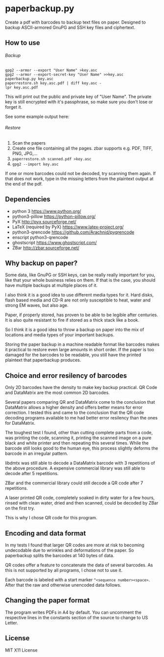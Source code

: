# paperbackup.py

Create a pdf with barcodes to backup text files on paper.
Designed to backup ASCII-armored GnuPG and SSH key files and ciphertext.

## How to use

###### Backup

```
gpg2 --armor --export "User Name" >key.asc
gpg2 --armor --export-secret-key "User Name" >>key.asc
paperbackup.py key.asc
paperrestore.sh key.asc.pdf | diff key.asc -
lpr key.asc.pdf
```

This will print out the public and private key of "User Name". The
private key is still encrypted with it's passphrase, so make sure
you don't lose or forget it.

See some example output here:

###### Restore

1. Scan the papers
2. Create one file containing all the pages. zbar supports e.g. PDF, TIFF, PNG, JPG,...
3. `paperrestore.sh scanned.pdf >key.asc`
4. `gpg2 --import key.asc`

If one or more barcodes could not be decoded, try scanning them again. If that does
not work, type in the missing letters from the plaintext output at the end of the pdf.

## Dependencies

- python 3 https://www.python.org/
- python3-pillow https://python-pillow.org/
- PyX http://pyx.sourceforge.net/
- LaTeX (required by PyX) https://www.latex-project.org/
- python3-qrencode https://github.com/Arachnid/pyqrencode
- enscript python3-qrencode
- ghostscript https://www.ghostscript.com/
- ZBar http://zbar.sourceforge.net/

## Why backup on paper?

Some data, like GnuPG or SSH keys, can be really really important for you, like that your whole
business relies on them. If that is the case, you should have multiple backups at multiple
places of it.

I also think it is a good idea to use different media types for it. Hard disks, flash based
media and CD-R are not only susceptible to heat, water and strong EM waves, but also age.

Paper, if properly stored, has proven to be able to be legible after centuries. It is also
quite resistant to fire if stored as a thick stack like a book.

So I think it is a good idea to throw a backup on paper into the mix of locations and media
types of your important backups.

Storing the paper backup in a machine readable format like barcodes makes it practical to restore
even large amounts in short order. If the paper is too damaged for the barcodes to be readable,
you still have the printed plaintext that paperbackup produces.

## Choice and error resilency of barcodes

Only 2D barcodes have the density to make key backup practical. QR Code and DataMatrix are
the most common 2D barcodes.

Several papers comparing QR and DataMatrix come to the conclusion that DataMatrix allows
a higher density and offers better means for error correction. I tested this and came
to the conclusion that the QR code decoding programs available to me had better error
resilency than the ones for DataMatrix.

The toughest test I found, other than cutting complete parts from a code, was printing 
the code, scanning it, printing the scanned image on a pure black and white printer 
and then repeating this several times. While the barcode still looks good to the human
eye, this process slightly deforms the barcode in an irregular pattern.

libdmtx was still able to decode a DataMatrix barcode with 3 repetitions of the above
procedure. A expensive commercial library was still able to decode after 5 repetitions.

ZBar and the commercial library could still decode a QR code after 7 repetitions.

A laser printed QR code, completely soaked in dirty water for a few hours, rinsed with
clean water, dried and then scanned, could be decoded by ZBar on the first try.

This is why I chose QR code for this program.

## Encoding and data format

In my tests I found that larger QR codes are more at risk to becoming undecodable due to
wrinkles and deformations of the paper. So paperbackup splits the barcodes at 140 bytes of data.

QR codes offer a feature to concatenate the data of several barcodes. As this is not supported
by all programs, I chose not to use it.

Each barcode is labeled with a start marker `^<sequence number><space>`. After that the raw
and otherwise unencoded data follows.

## Changing the paper format

The program writes PDFs in A4 by default. You can uncomment the respective lines
in the constants section of the source to change to US Letter.

## License

MIT X11 License
